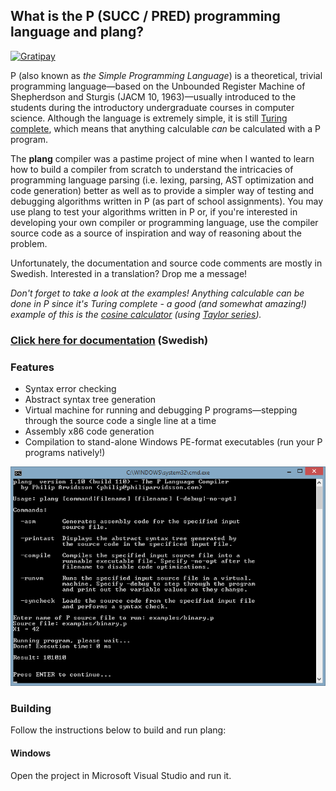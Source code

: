 ## What is the P (SUCC / PRED) programming language and plang?

[![Gratipay](https://img.shields.io/gratipay/user/philiparvidsson.svg)](https://gratipay.com/~philiparvidsson/)

P (also known as *the Simple Programming Language*) is a theoretical, trivial programming language—based on the
Unbounded Register Machine of Shepherdson and Sturgis (JACM 10, 1963)—usually introduced to the students during the introductory undergraduate courses in computer science. Although the language is extremely simple, it is still [Turing complete](https://en.wikipedia.org/wiki/Turing_completeness), which means that anything calculable *can* be calculated with a P program.

The **plang** compiler was a pastime project of mine when I wanted to learn how to build a compiler from scratch to understand the intricacies of programming language parsing (i.e. lexing, parsing, AST optimization and code generation) better as well as to provide a simpler way of testing and debugging algorithms written in P (as part of school assignments). You may use plang to test your algorithms written in P or, if you're interested in developing your own compiler or programming language, use the compiler source code as a source of inspiration and way of reasoning about the problem.

Unfortunately, the documentation and source code comments are mostly in Swedish. Interested in a translation? Drop me a message!

*Don't forget to take a look at the examples! Anything calculable can be done in P since it's Turing complete - a good (and somewhat amazing!) example of this is the [cosine calculator](plang/examples/cos.p) (using [Taylor series](https://en.wikipedia.org/wiki/Taylor_series)).*

### [Click here for documentation](plang/docs/plang.pdf) (Swedish)

### Features

* Syntax error checking
* Abstract syntax tree generation
* Virtual machine for running and debugging P programs—stepping through the source code a single line at a time
* Assembly x86 code generation
* Compilation to stand-alone Windows PE-format executables (run your P programs natively!)

<img src="plang/images/plang.png" alt="" />

### Building

Follow the instructions below to build and run plang:

#### Windows

Open the project in Microsoft Visual Studio and run it.
